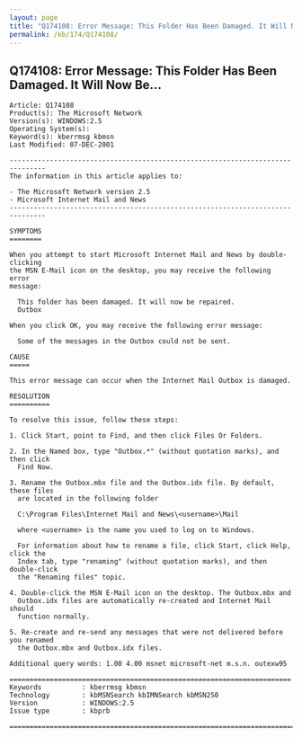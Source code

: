 ```yaml
---
layout: page
title: "Q174108: Error Message: This Folder Has Been Damaged. It Will Now Be..."
permalink: /kb/174/Q174108/
---
```


## Q174108: Error Message: This Folder Has Been Damaged. It Will Now Be...

	Article: Q174108
	Product(s): The Microsoft Network
	Version(s): WINDOWS:2.5
	Operating System(s): 
	Keyword(s): kberrmsg kbmsn
	Last Modified: 07-DEC-2001
	
	-------------------------------------------------------------------------------
	The information in this article applies to:
	
	- The Microsoft Network version 2.5 
	- Microsoft Internet Mail and News 
	-------------------------------------------------------------------------------
	
	SYMPTOMS
	========
	
	When you attempt to start Microsoft Internet Mail and News by double- clicking
	the MSN E-Mail icon on the desktop, you may receive the following error
	message:
	
	  This folder has been damaged. It will now be repaired.
	  Outbox
	
	When you click OK, you may receive the following error message:
	
	  Some of the messages in the Outbox could not be sent.
	
	CAUSE
	=====
	
	This error message can occur when the Internet Mail Outbox is damaged.
	
	RESOLUTION
	==========
	
	To resolve this issue, follow these steps:
	
	1. Click Start, point to Find, and then click Files Or Folders.
	
	2. In the Named box, type "Outbox.*" (without quotation marks), and then click
	  Find Now.
	
	3. Rename the Outbox.mbx file and the Outbox.idx file. By default, these files
	  are located in the following folder
	
	  C:\Program Files\Internet Mail and News\<username>\Mail
	
	  where <username> is the name you used to log on to Windows.
	
	  For information about how to rename a file, click Start, click Help, click the
	  Index tab, type "renaming" (without quotation marks), and then double-click
	  the "Renaming files" topic.
	
	4. Double-click the MSN E-Mail icon on the desktop. The Outbox.mbx and
	  Outbox.idx files are automatically re-created and Internet Mail should
	  function normally.
	
	5. Re-create and re-send any messages that were not delivered before you renamed
	  the Outbox.mbx and Outbox.idx files.
	
	Additional query words: 1.00 4.00 msnet microsoft-net m.s.n. outexw95
	
	======================================================================
	Keywords          : kberrmsg kbmsn 
	Technology        : kbMSNSearch kbIMNSearch kbMSN250
	Version           : WINDOWS:2.5
	Issue type        : kbprb
	
	=============================================================================
	
